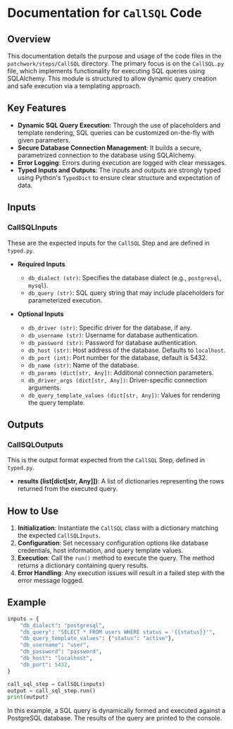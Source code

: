 # Documentation for `CallSQL` Code

## Overview

This documentation details the purpose and usage of the code files in the `patchwork/steps/CallSQL` directory. The primary focus is on the `CallSQL.py` file, which implements functionality for executing SQL queries using SQLAlchemy. This module is structured to allow dynamic query creation and safe execution via a templating approach.

## Key Features

- **Dynamic SQL Query Execution**: Through the use of placeholders and template rendering, SQL queries can be customized on-the-fly with given parameters.
- **Secure Database Connection Management**: It builds a secure, parametrized connection to the database using SQLAlchemy.
- **Error Logging**: Errors during execution are logged with clear messages.
- **Typed Inputs and Outputs**: The inputs and outputs are strongly typed using Python's `TypedDict` to ensure clear structure and expectation of data.

## Inputs

### CallSQLInputs

These are the expected inputs for the `CallSQL` Step and are defined in `typed.py`.

- **Required Inputs**
  - `db_dialect (str)`: Specifies the database dialect (e.g., `postgresql`, `mysql`).
  - `db_query (str)`: SQL query string that may include placeholders for parameterized execution.

- **Optional Inputs**
  - `db_driver (str)`: Specific driver for the database, if any.
  - `db_username (str)`: Username for database authentication.
  - `db_password (str)`: Password for database authentication.
  - `db_host (str)`: Host address of the database. Defaults to `localhost`.
  - `db_port (int)`: Port number for the database, default is 5432.
  - `db_name (str)`: Name of the database.
  - `db_params (dict[str, Any])`: Additional connection parameters.
  - `db_driver_args (dict[str, Any])`: Driver-specific connection arguments.
  - `db_query_template_values (dict[str, Any])`: Values for rendering the query template.

## Outputs

### CallSQLOutputs

This is the output format expected from the `CallSQL` Step, defined in `typed.py`.

- **results (list[dict[str, Any]])**: A list of dictionaries representing the rows returned from the executed query.

## How to Use

1. **Initialization**: Instantiate the `CallSQL` class with a dictionary matching the expected `CallSQLInputs`.
2. **Configuration**: Set necessary configuration options like database credentials, host information, and query template values.
3. **Execution**: Call the `run()` method to execute the query. The method returns a dictionary containing query results.
4. **Error Handling**: Any execution issues will result in a failed step with the error message logged.

## Example

```python
inputs = {
    "db_dialect": "postgresql",
    "db_query": "SELECT * FROM users WHERE status = '{{status}}'",
    "db_query_template_values": {"status": "active"},
    "db_username": "user",
    "db_password": "password",
    "db_host": "localhost",
    "db_port": 5432,
}

call_sql_step = CallSQL(inputs)
output = call_sql_step.run()
print(output)
```

In this example, a SQL query is dynamically formed and executed against a PostgreSQL database. The results of the query are printed to the console.
